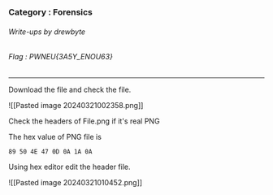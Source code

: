 ### Category : Forensics
###### Write-ups by drewbyte
###### Flag : PWNEU{3A5Y_ENOU63}
---
Download the file and check the file.

![[Pasted image 20240321002358.png]]

Check the headers of File.png if it's real PNG 

The hex value of PNG file is 

```
89 50 4E 47 0D 0A 1A 0A
```

Using hex editor edit the header file.

![[Pasted image 20240321010452.png]]